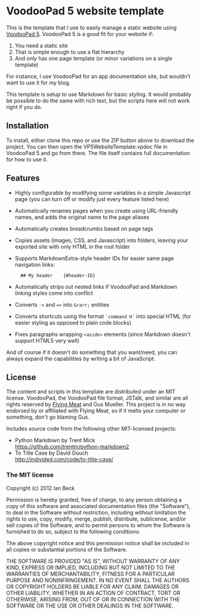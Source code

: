 # VoodooPad 5 website template

This is the template that I use to easily manage a static website using [VoodooPad 5](http://flyingmeat.com/voodoopad/). VoodooPad 5 is a good fit for your website if:

1. You need a static site
2. That is simple enough to use a flat hierarchy
3. And only has one page template (or minor variations on a single template)

For instance, I use VoodooPad for an app documentation site, but wouldn't want to use it for my blog.

This template is setup to use Markdown for basic styling. It would probably be possible to do the same with rich text, but the scripts here will not work right if you do.

## Installation

To install, either clone this repo or use the ZIP button above to download the project. You can then open the VP5WebsiteTemplate.vpdoc file in VoodooPad 5 and go from there. The file itself contains full documentation for how to use it.

## Features

* Highly configurable by modifying some variables in a simple Javascript page (you can turn off or modify just every feature listed here)
* Automatically renames pages when you create using URL-friendly names, and adds the original name to the page aliases
* Automatically creates breadcrumbs based on page tags
* Copies assets (images, CSS, and Javascript) into folders, leaving your exported site with only HTML in the root folder
* Supports MarkdownExtra-style header IDs for easier same page navigation links:
  
        ## My header    {#header-ID}
* Automatically strips out nested links if VoodooPad and Markdown linking styles come into conflict
* Converts `->` and `=>` into `&rarr;` entities
* Converts shortcuts using the format `` `command H` `` into special HTML (for easier styling as opposed to plain code blocks)
* Fixes paragraphs wrapping `<aside>` elements (since Markdown doesn't support HTML5 very well)

And of course if it doesn't do something that you want/need, you can always expand the capabilities by writing a bit of JavaScript.

## License

The content and scripts in this template are distributed under an MIT license. VoodooPad, the VoodooPad file format, JSTalk, and similar are all rights reserved by [Flying Meat](http://flyingmeat.com/) and Gus Mueller. This project is in no way endorsed by or affiliated with Flying Meat, so if it melts your computer or something, don't go blaming Gus.

Includes source code from the following other MIT-licensed projects:

* Python Markdown by Trent Mick  
  <https://github.com/trentm/python-markdown2>
* To Title Case by David Gouch  
  <http://individed.com/code/to-title-case/>

### The MIT license

Copyright (c) 2012 Ian Beck

Permission is hereby granted, free of charge, to any person obtaining a copy of this software and associated documentation files (the "Software"), to deal in the Software without restriction, including without limitation the rights to use, copy, modify, merge, publish, distribute, sublicense, and/or sell copies of the Software, and to permit persons to whom the Software is furnished to do so, subject to the following conditions:

The above copyright notice and this permission notice shall be included in all copies or substantial portions of the Software.

THE SOFTWARE IS PROVIDED "AS IS", WITHOUT WARRANTY OF ANY KIND, EXPRESS OR IMPLIED, INCLUDING BUT NOT LIMITED TO THE WARRANTIES OF MERCHANTABILITY, FITNESS FOR A PARTICULAR PURPOSE AND NONINFRINGEMENT. IN NO EVENT SHALL THE AUTHORS OR COPYRIGHT HOLDERS BE LIABLE FOR ANY CLAIM, DAMAGES OR OTHER LIABILITY, WHETHER IN AN ACTION OF CONTRACT, TORT OR OTHERWISE, ARISING FROM, OUT OF OR IN CONNECTION WITH THE SOFTWARE OR THE USE OR OTHER DEALINGS IN THE SOFTWARE.